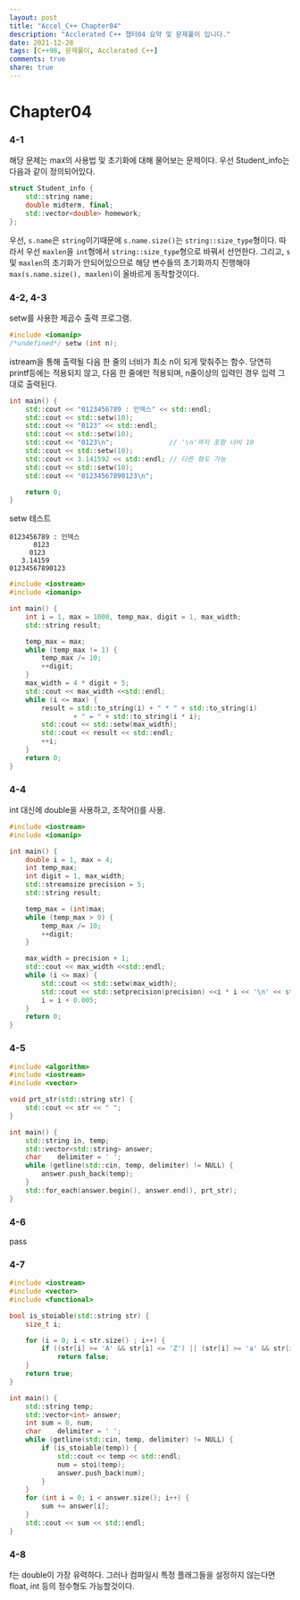 ```yaml
---
layout: post
title: "Accel_C++ Chapter04"
description: "Acclerated C++ 챕터04 요약 및 문제풀이 입니다."
date: 2021-12-28
tags: [C++98, 문제풀이, Acclerated C++]
comments: true
share: true
---
```

# Chapter04
### 4-1
해당 문제는 max의 사용법 및 초기화에 대해 물어보는 문제이다. 우선 Student_info는 다음과 같이 정의되어있다.
```cpp
struct Student_info {
	std::string name;
	double midterm, final;
	std::vector<double> homework;
};
```
우선, `s.name`은 `string`이기때문에 `s.name.size()`는 `string::size_type`형이다. 따라서 우선 `maxlen`을 `int`형에서 `string::size_type`형으로 바꿔서 선언한다.
그리고, `s` 및 `maxlen`의 초기화가 안되어있으므로 해당 변수들의 초기화까지 진행해야 `max(s.name.size(), maxlen)`이 올바르게 동작할것이다.
### 4-2, 4-3
setw를 사용한 제곱수 출력 프로그램.
```cpp
#include <iomanip>
/*undefined*/ setw (int n);
```
istream을 통해 출력될 다음 한 줄의 너비가 최소 n이 되게 맞춰주는 함수. 당연히 printf등에는 적용되지 않고, 다음 한 줄에만 적용되며, n줄이상의 입력인 경우 입력 그대로 출력된다.
```cpp
int main() {
	std::cout << "0123456789 : 인덱스" << std::endl;
	std::cout << std::setw(10);
	std::cout << "0123" << std::endl;
	std::cout << std::setw(10);
	std::cout << "0123\n";				// '\n'까지 포함 너비 10
	std::cout << std::setw(10);
	std::cout << 3.141592 << std::endl;	// 다른 형도 가능
	std::cout << std::setw(10);
	std::cout << "01234567890123\n";

	return 0;
}
```
setw 테스트
```
0123456789 : 인덱스
      0123
     0123
   3.14159
01234567890123
```
```cpp
#include <iostream>
#include <iomanip>

int main() {
	int i = 1, max = 1000, temp_max, digit = 1, max_width;
	std::string result;

	temp_max = max;
	while (temp_max != 1) {
		temp_max /= 10;
		++digit;
	}
	max_width = 4 * digit + 5;
	std::cout << max_width <<std::endl;
	while (i <= max) {
		result = std::to_string(i) + " * " + std::to_string(i)
				+ " = " + std::to_string(i * i);
		std::cout << std::setw(max_width);
		std::cout << result << std::endl;
		++i;
	}
	return 0;
}
```

### 4-4
int 대신에 double을 사용하고, 조작어()를 사용.
```cpp
#include <iostream>
#include <iomanip>

int main() {
	double i = 1, max = 4;
	int temp_max;
	int digit = 1, max_width;
	std::streamsize precision = 5;
	std::string result;

	temp_max = (int)max;
	while (temp_max > 9) {
		temp_max /= 10;
		++digit;
	}

	max_width = precision + 1;
	std::cout << max_width <<std::endl;
	while (i <= max) {
		std::cout << std::setw(max_width);
		std::cout << std::setprecision(precision) <<i * i << '\n' << std::endl;
		i = i + 0.005;
	}
	return 0;
}
```
### 4-5
```cpp
#include <algorithm>
#include <iostream>
#include <vector>

void prt_str(std::string str) {
	std::cout << str << " ";
}

int main() {
	std::string in, temp;
	std::vector<std::string> answer;
	char 	delimiter = ' ';
	while (getline(std::cin, temp, delimiter) != NULL) {
		answer.push_back(temp);
	}
	std::for_each(answer.begin(), answer.end(), prt_str);
}
```
### 4-6
pass
### 4-7
```cpp
#include <iostream>
#include <vector>
#include <functional>

bool is_stoiable(std::string str) {
	size_t i;

	for (i = 0; i < str.size() ; i++) {
		if ((str[i] >= 'A' && str[i] <= 'Z') || (str[i] >= 'a' && str[i] <= 'z'))
			return false;
	}
	return true;
}

int main() {
	std::string temp;
	std::vector<int> answer;
	int sum = 0, num;
	char 	delimiter = ' ';
	while (getline(std::cin, temp, delimiter) != NULL) {
		if (is_stoiable(temp)) {
			std::cout << temp << std::endl;
			num = stoi(temp);
			answer.push_back(num);
		}
	}
	for (int i = 0; i < answer.size(); i++) {
		sum += answer[i];
	}
	std::cout << sum << std::endl;
}
```
### 4-8
f는 double이 가장 유력하다. 그러나 컴파일시 특정 플래그들을 설정하지 않는다면 float, int 등의 정수형도 가능할것이다.